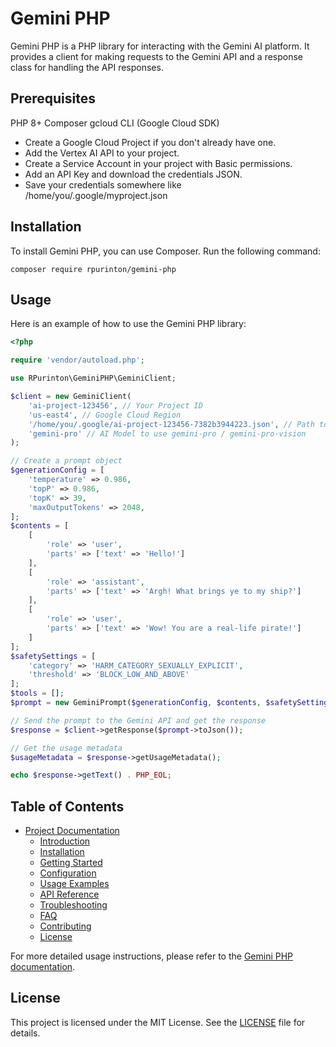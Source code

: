 # Gemini PHP

Gemini PHP is a PHP library for interacting with the Gemini AI platform. It provides a client for making requests to the Gemini API and a response class for handling the API responses.

## Prerequisites

PHP 8+
Composer
gcloud CLI (Google Cloud SDK)

- Create a Google Cloud Project if you don't already have one.
- Add the Vertex AI API to your project.
- Create a Service Account in your project with Basic permissions.
- Add an API Key and download the credentials JSON.
- Save your credentials somewhere like /home/you/.google/myproject.json
  
## Installation

To install Gemini PHP, you can use Composer. Run the following command:

```
composer require rpurinton/gemini-php
```

## Usage

Here is an example of how to use the Gemini PHP library:

```php
<?php

require 'vendor/autoload.php';

use RPurinton\GeminiPHP\GeminiClient;

$client = new GeminiClient(
    'ai-project-123456', // Your Project ID
    'us-east4', // Google Cloud Region
    '/home/you/.google/ai-project-123456-7382b3944223.json', // Path to Service Account Credentials
    'gemini-pro' // AI Model to use gemini-pro / gemini-pro-vision
);

// Create a prompt object
$generationConfig = [
    'temperature' => 0.986,
    'topP' => 0.986,
    'topK' => 39,
    'maxOutputTokens' => 2048,
];
$contents = [
    [
        'role' => 'user',
        'parts' => ['text' => 'Hello!']
    ],
    [
        'role' => 'assistant',
        'parts' => ['text' => 'Argh! What brings ye to my ship?']
    ],
    [
        'role' => 'user',
        'parts' => ['text' => 'Wow! You are a real-life pirate!']
    ]
];
$safetySettings = [
    'category' => 'HARM_CATEGORY_SEXUALLY_EXPLICIT',
    'threshold' => 'BLOCK_LOW_AND_ABOVE'
];
$tools = [];
$prompt = new GeminiPrompt($generationConfig, $contents, $safetySettings, $tools);

// Send the prompt to the Gemini API and get the response
$response = $client->getResponse($prompt->toJson());

// Get the usage metadata
$usageMetadata = $response->getUsageMetadata();

echo $response->getText() . PHP_EOL;

```
## Table of Contents

- [Project Documentation](docs/README.md)
  - [Introduction](docs/introduction.md)
  - [Installation](docs/installation.md)
  - [Getting Started](docs/getting-started.md)
  - [Configuration](docs/configuration.md)
  - [Usage Examples](docs/usage-examples.md)
  - [API Reference](docs/api-reference.md)
  - [Troubleshooting](docs/troubleshooting.md)
  - [FAQ](docs/faq.md)
  - [Contributing](docs/contributing.md)
  - [License](docs/license.md)

For more detailed usage instructions, please refer to the [Gemini PHP documentation](docs).

## License

This project is licensed under the MIT License. See the [LICENSE](LICENSE) file for details.
